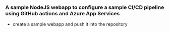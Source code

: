 ### A sample NodeJS webapp to configure a sample CI/CD pipeline using GitHub actions and Azure App Services

* create a sample webapp and push it into the repository
